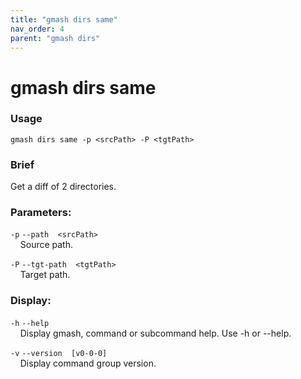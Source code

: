 ```yaml
---
title: "gmash dirs same"
nav_order: 4
parent: "gmash dirs"
---
```


# gmash dirs same

### Usage
`gmash dirs same -p <srcPath> -P <tgtPath>`

### Brief
Get a diff of 2 directories.

### Parameters:
`-p`  `--path  <srcPath>` \
&nbsp;&nbsp;&nbsp;&nbsp;Source path.

`-P`  `--tgt-path  <tgtPath>` \
&nbsp;&nbsp;&nbsp;&nbsp;Target path.

### Display:
`-h`  `--help` \
&nbsp;&nbsp;&nbsp;&nbsp;Display gmash, command or subcommand help. Use -h or --help.

`-v`  `--version  [v0-0-0]` \
&nbsp;&nbsp;&nbsp;&nbsp;Display command group version.
